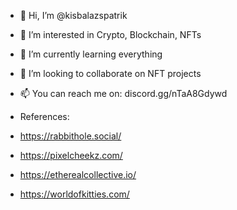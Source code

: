 - 👋 Hi, I’m @kisbalazspatrik
- 👀 I’m interested in Crypto, Blockchain, NFTs
- 🌱 I’m currently learning everything
- 💞️ I’m looking to collaborate on NFT projects
- 📫 You can reach me on: discord.gg/nTaA8Gdywd

- References:
- https://rabbithole.social/
- https://pixelcheekz.com/
- https://etherealcollective.io/
- https://worldofkitties.com/
